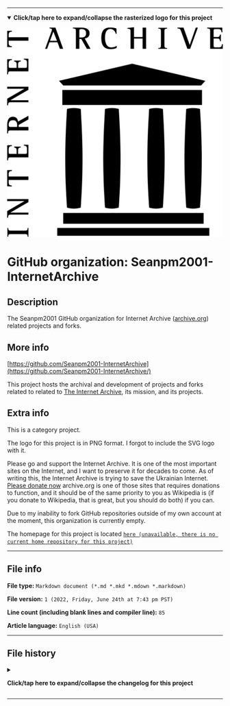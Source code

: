 
***

<!--
<details><summary><b lang="en">Click/tap here to expand/collapse the vectorized logo for this project</b></summary>

![InternetArchive logo version 2.svg failed to load. The file may be missing or corrupt. Check the file path for errors first.](/AdditionalInfo/2/Seanpm2001-InternetArchive/InternetArchive%20logo%20version%202.svg)

</details>
!-->

<details open><summary><b lang="en">Click/tap here to expand/collapse the rasterized logo for this project</b></summary>

![Internet_Archive_logo_and_wordmark_2108px_Raster.png failed to load. The file may be missing or corrupt. Check the file path for errors first.](/AdditionalInfo/2/Seanpm2001-InternetArchive/Internet_Archive_logo_and_wordmark_2108px_Raster.png)

</details>

# GitHub organization: Seanpm2001-InternetArchive

## Description

The Seanpm2001 GitHub organization for Internet Archive ([archive.org](https://archive.org/)) related projects and forks.

## More info

[https://github.com/Seanpm2001-InternetArchive](https://github.com/Seanpm2001-InternetArchive/)

This project hosts the archival and development of projects and forks related to related to [The Internet Archive](https://archive.org/), its mission, and its projects.

## Extra info

This is a category project.

The logo for this project is in PNG format. I forgot to include the SVG logo with it.

Please go and support the Internet Archive. It is one of the most important sites on the Internet, and I want to preserve it for decades to come. As of writing this, the Internet Archive is trying to save the Ukrainian Internet. [Please donate now](https://archive.org/donate) archive.org is one of those sites that requires donations to function, and it should be of the same priority to you as Wikipedia is (if you donate to Wikipedia, that is great, but you should do both) if you can.

Due to my inability to fork GitHub repositories outside of my own account at the moment, this organization is currently empty.

The homepage for this project is located [`here (unavailable, there is no current home repository for this project)`](https://www.example.com/)

<!--
There is no current home repository for this project.
!-->

***

## File info

**File type:** `Markdown document (*.md *.mkd *.mdown *.markdown)`

**File version:** `1 (2022, Friday, June 24th at 7:43 pm PST)`

**Line count (including blank lines and compiler line):** `85`

**Article language:** `English (USA)`

***

## File history

<details><summary><p lang="en"><b>Click/tap here to expand/collapse the changelog for this project</b></p></summary>

<details><summary><p lang="en"><b>Version 1 (2022, Friday, June 24th at 7:43 pm PST)</b></p></summary>

**This version was made by:** [`@seanpm2001`](https://github.com/seanpm2001/)

> Changes:

- [x] Started the file
- [x] Referenced the organization icon (raster)
<!-- - [x] Referenced the organization icon (vector) !-->
- [x] Added the organization description
- [x] Added the `more info` section
- [x] Added the `extra info` section
- [x] Added the `file info` section
- [x] Added the `file history` section
- [ ] No other changes in version 1

</details>

</details>

***
